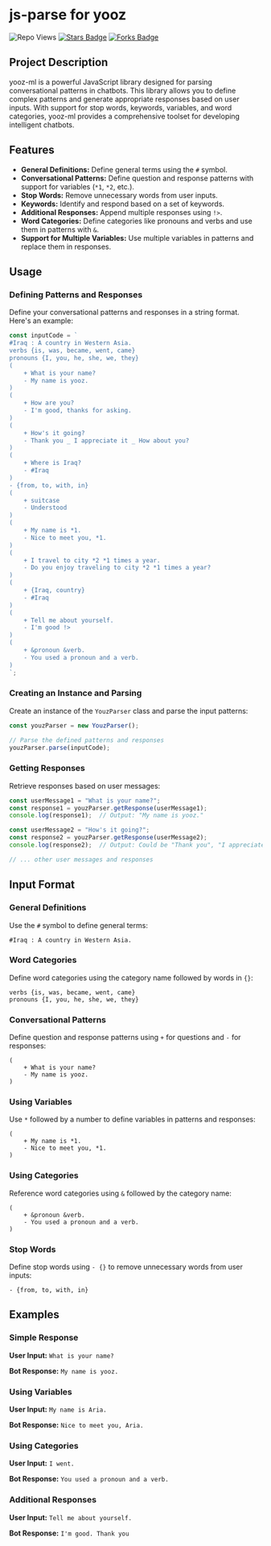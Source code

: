 
# js-parse for yooz

![Repo Views](https://visitor-badge.laobi.icu/badge?page_id=ai-yooz.js-parse)
[![Stars Badge](https://img.shields.io/github/stars/ai-yooz/js-parse?style=social)](https://github.com/ai-yooz/js-parse/stargazers)
[![Forks Badge](https://img.shields.io/github/forks/ai-yooz/js-parse?style=social)](https://github.com/ai-yooz/js-parse/network/members)

## Project Description

yooz-ml is a powerful JavaScript library designed for parsing conversational patterns in chatbots. This library allows you to define complex patterns and generate appropriate responses based on user inputs. With support for stop words, keywords, variables, and word categories, yooz-ml provides a comprehensive toolset for developing intelligent chatbots.

## Features

- **General Definitions:** Define general terms using the `#` symbol.
- **Conversational Patterns:** Define question and response patterns with support for variables (`*1`, `*2`, etc.).
- **Stop Words:** Remove unnecessary words from user inputs.
- **Keywords:** Identify and respond based on a set of keywords.
- **Additional Responses:** Append multiple responses using `!>`.
- **Word Categories:** Define categories like pronouns and verbs and use them in patterns with `&`.
- **Support for Multiple Variables:** Use multiple variables in patterns and replace them in responses.

## Usage

### Defining Patterns and Responses

Define your conversational patterns and responses in a string format. Here's an example:

```javascript
const inputCode = `
#Iraq : A country in Western Asia.
verbs {is, was, became, went, came}
pronouns {I, you, he, she, we, they}
(
    + What is your name?
    - My name is yooz.
)
(
    + How are you?
    - I'm good, thanks for asking.
)
(
    + How's it going?
    - Thank you _ I appreciate it _ How about you?
)
(
    + Where is Iraq?
    - #Iraq
)
- {from, to, with, in}
(
    + suitcase
    - Understood
)
(
    + My name is *1.
    - Nice to meet you, *1.
)
(
    + I travel to city *2 *1 times a year.
    - Do you enjoy traveling to city *2 *1 times a year?
)
(
    + {Iraq, country}
    - #Iraq
)
(
    + Tell me about yourself.
    - I'm good !>
)
(
    + &pronoun &verb.
    - You used a pronoun and a verb.
)
`;
```

### Creating an Instance and Parsing

Create an instance of the `YouzParser` class and parse the input patterns:

```javascript
const youzParser = new YouzParser();

// Parse the defined patterns and responses
youzParser.parse(inputCode);
```

### Getting Responses

Retrieve responses based on user messages:

```javascript
const userMessage1 = "What is your name?";
const response1 = youzParser.getResponse(userMessage1);
console.log(response1);  // Output: "My name is yooz."

const userMessage2 = "How's it going?";
const response2 = youzParser.getResponse(userMessage2);
console.log(response2);  // Output: Could be "Thank you", "I appreciate it", or "How about you?"

// ... other user messages and responses
```

## Input Format

### General Definitions

Use the `#` symbol to define general terms:

```
#Iraq : A country in Western Asia.
```

### Word Categories

Define word categories using the category name followed by words in `{}`:

```
verbs {is, was, became, went, came}
pronouns {I, you, he, she, we, they}
```

### Conversational Patterns

Define question and response patterns using `+` for questions and `-` for responses:

```
(
    + What is your name?
    - My name is yooz.
)
```

### Using Variables

Use `*` followed by a number to define variables in patterns and responses:

```
(
    + My name is *1.
    - Nice to meet you, *1.
)
```

### Using Categories

Reference word categories using `&` followed by the category name:

```
(
    + &pronoun &verb.
    - You used a pronoun and a verb.
)
```

### Stop Words

Define stop words using `- {}` to remove unnecessary words from user inputs:

```
- {from, to, with, in}
```

## Examples

### Simple Response

**User Input:** `What is your name?`

**Bot Response:** `My name is yooz.`

### Using Variables

**User Input:** `My name is Aria.`

**Bot Response:** `Nice to meet you, Aria.`

### Using Categories

**User Input:** `I went.`

**Bot Response:** `You used a pronoun and a verb.`

### Additional Responses

**User Input:** `Tell me about yourself.`

**Bot Response:** `I'm good. Thank you`

